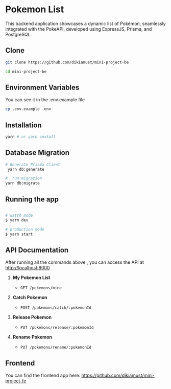 # Pokemon List

This backend application showcases a dynamic list of Pokémon, seamlessly integrated with the PokeAPI, developed using ExpressJS, Prisma, and PostgreSQL.

## Clone

```sh
git clone https://github.com/dikiamust/mini-project-be

cd mini-project-be
```

## Environment Variables

You can see it in the .env.example file

```sh
cp .env.example .env
```

## Installation

```sh
yarn # or yarn install
```

## Database Migration

```sh
# Generate Prisma Client
 yarn db:generate

#  run migration
yarn db:migrate

```

## Running the app

```bash

# watch mode
$ yarn dev

# production mode
$ yarn start

```

## API Documentation

After running all the commands above , you can access the API at [http://localhost:8000](http://localhost:8000)

1. **My Pokemon List**

   - `GET /pokemons/mine`

2. **Catch Pokemon**

   - `POST /pokemons/catch/:pokemonId`

3. **Release Pokemon**

   - `PUT /pokemons/release/:pokemonId`

4. **Rename Pokemon**

   - `PUT /pokemons/rename/:pokemonId`

## Frontend
You can find the frontend app here:
https://github.com/dikiamust/mini-project-fe
